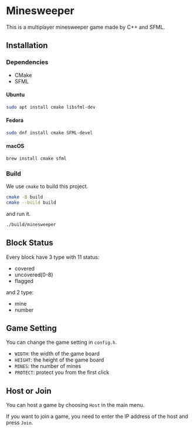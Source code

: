 # Minesweeper

This is a multiplayer minesweeper game made by C++ and SFML.

## Installation

### Dependencies

- CMake
- SFML

#### Ubuntu

```bash
sudo apt install cmake libsfml-dev
```

#### Fedora

```bash
sudo dnf install cmake SFML-devel
```

#### macOS

```bash
brew install cmake sfml
```

### Build

We use `cmake` to build this project.

```bash
cmake -B build
cmake --build build
```

and run it.

```bash
./build/minesweeper
```

## Block Status

Every block have 3 type with 11 status:

- covered
- uncovered(0-8)
- flagged

and 2 type:

- mine
- number

## Game Setting

You can change the game setting in `config.h`.

- `WIDTH`: the width of the game board
- `HEIGHT`: the height of the game board
- `MINES`: the number of mines
- `PROTECT`: protect you from the first click

## Host or Join

You can host a game by choosing `Host` in the main menu.

If you want to join a game, you need to enter the IP address of the host and press `Join`.
